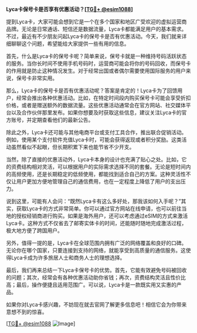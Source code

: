 **Lyca卡保号卡是否享有优惠活动？[[TG💪+ @esim1088](https://t.me/s/esim1088)]**

提到Lyca卡，大家可能会想到它是一个在多个国家和地区广受欢迎的虚拟运营商品牌。无论是日常通话、短信还是数据流量，Lyca卡都能满足用户的基本需求。不过，最近有不少朋友问起Lyca卡的保号卡是否有优惠活动。今天，我们就来详细聊聊这个问题，希望能给大家提供一些有用的信息。

首先，什么是Lyca卡的保号卡呢？简单来说，保号卡就是一种维持号码活跃状态的服务。当你长时间不使用手机号码时，运营商可能会将你的号码回收，而保号卡的作用就是防止这种情况发生。对于经常出国或者偶尔需要使用国际服务的用户来说，保号卡非常实用。

那么，Lyca卡的保号卡是否有优惠活动呢？答案是肯定的！Lyca卡为了回馈用户，经常会推出各种优惠活动。比如，在特定时间段内购买保号卡可能会享受折扣价格，或者是赠送额外的数据流量。这些优惠活动通常会在官方网站、社交媒体平台以及合作伙伴那里发布。如果你想要及时获取这些信息，建议关注Lyca卡的官方账号，并定期查看他们的最新公告。

除此之外，Lyca卡还可能与其他电商平台或支付工具合作，推出联合促销活动。例如，使用某个支付软件充值Lyca卡时，可能会获得返现或者积分奖励。这类活动虽然看似不起眼，但长期积累下来也能节省不少开支。

当然，除了直接的优惠活动外，Lyca卡本身的设计也充满了贴心之处。比如，它的资费结构相对灵活，可以根据用户的实际需求选择不同的套餐。无论是短时间内的高频使用，还是长期稳定的低频使用，都能找到适合自己的方案。这种灵活性不仅让用户更加方便地管理自己的通信费用，也在一定程度上降低了用户的支出压力。

说到这里，可能有人会问：“既然Lyca卡有这么多好处，那我该如何入手呢？”其实，获取Lyca卡的方式非常简单。你可以通过官方网站在线申请，也可以前往当地的授权经销商进行购买。如果是海外用户，还可以考虑通过eSIM的方式来激活Lyca卡。这种方式不仅省去了邮寄实体卡的时间，还能随时随地完成激活过程，极大地方便了跨国用户。

另外，值得一提的是，Lyca卡在全球范围内拥有广泛的网络覆盖和良好的口碑。无论你在哪个国家，只要连接到支持的网络，就能享受到高质量的通信服务。这使得Lyca卡成为许多旅居人士和商务人士的理想选择。

最后，我们再来总结一下Lyca卡保号卡的优势。首先，它能有效避免号码被回收的问题；其次，经常会有各种优惠活动助你省钱；再次，资费结构灵活且性价比高；最后，操作便捷且适用范围广。可以说，Lyca卡是一款既实用又实惠的产品。

如果你对Lyca卡感兴趣，不妨现在就去官网了解更多信息吧！相信它会为你带来意想不到的惊喜。

[[TG💪+ @esim1088](https://t.me/s/esim1088) ![Image](https://i.postimg.cc/4NQfJmqS/Snipaste-2025-05-13-00-14-12.png)]